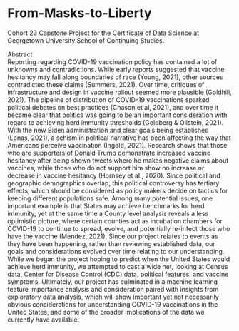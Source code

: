 # From-Masks-to-Liberty
Cohort 23 Capstone Project for the Certificate of Data Science at Georgetown University School of Continuing Studies.


Abstract  
Reporting regarding COVID-19 vaccination policy has contained a lot of unknowns and contradictions. While early reports suggested that vaccine hesitancy may fall along boundaries of race (Young, 2021), other sources contradicted these claims (Summers, 2021). Over time, critiques of infrastructure and design in vaccine rollout seemed more plausible (Goldhill, 2021). The pipeline of distribution of COVID-19 vaccinations sparked political debates on best practices (Chason et al, 2021), and over time it became clear that politics was going to be an important consideration with regard to achieving herd immunity thresholds (Goldberg & Ollstein, 2021). 
With the new Biden administration and clear goals being established (Lonas, 2021), a schism in political narrative has been affecting the way that Americans perceive vaccination (Ingold, 2021). Research shows that those who are supporters of Donald Trump demonstrate increased vaccine hesitancy after being shown tweets where he makes negative claims about vaccines, while those who do not support him show no increase or decrease in vaccine hesitancy (Hornsey et al., 2020). Since political and geographic demographics overlap, this political controversy has tertiary effects, which should be considered as policy makers decide on tactics for keeping different populations safe. Among many potential issues, one important example is that States may achieve benchmarks for herd immunity, yet at the same time a County level analysis reveals a less optimistic picture, where certain counties act as incubation chambers for COVID-19 to continue to spread, evolve, and potentially re-infect those who have the vaccine (Mendez, 2021). 
Since our project relates to events as they have been happening, rather than reviewing established data, our goals and considerations evolved over time relating to our understanding. While we began the project hoping to predict when the United States would achieve herd immunity, we attempted to cast a wide net, looking at Census data, Center for Disease Control (CDC) data, political features, and vaccine symptoms. Ultimately, our project has culminated in a machine learning feature importance analysis and consideration paired with insights from exploratory data analysis, which will show important yet not necessarily obvious considerations for understanding COVID-19 vaccinations in the United States, and some of the broader implications of the data we currently have available. 

